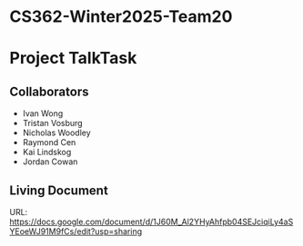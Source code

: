 # CS362-Winter2025-Team20
# Project TalkTask

## Collaborators
- Ivan Wong
- Tristan Vosburg
- Nicholas Woodley
- Raymond Cen
- Kai Lindskog
- Jordan Cowan

## Living Document
URL: https://docs.google.com/document/d/1J60M_Al2YHyAhfpb04SEJciqiLy4aSYEoeWJ91M9fCs/edit?usp=sharing
